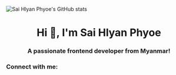 <!-- ![Readme Img](https://github.com/SaiHlyanPhyoe7/SaiHlyanPhyoe7/blob/main/b387d9625a1f18d0f44cdfb97a1e17fb.jpg) -->
![Sai Hlyan Phyoe's GitHub stats](https://github-readme-stats.vercel.app/api?username=SaiHlyanPhyoe7&show_icons=true&theme=tokyonight)
<h1 align="center">Hi 👋, I'm Sai Hlyan Phyoe</h1>
<h3 align="center">A passionate frontend developer from Myanmar!</h3>

<h3 align="left">Connect with me:</h3>
<p align="left">
</p>
